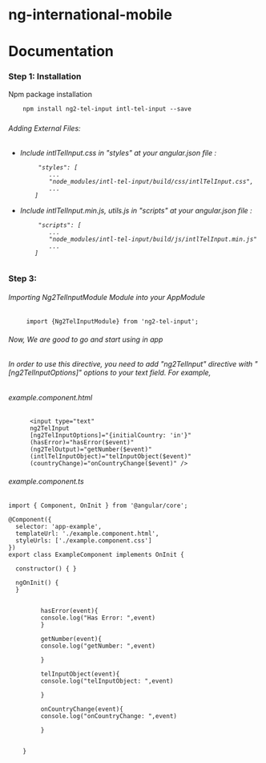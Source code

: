 # ng-international-mobile
 
# Documentation


<h3> Step 1: Installation </h3> 
Npm package installation
  
        npm install ng2-tel-input intl-tel-input --save
        
<h3 Step 2:  </h3>        

<h6>Adding External Files:<h6>

<ul>
  <li>Include intlTelInput.css in "styles" at your angular.json file :</li>
  
         "styles": [
            ...
            "node_modules/intl-tel-input/build/css/intlTelInput.css",
            ...
        ]
  
  <li> Include intlTelInput.min.js, utils.js in "scripts" at your angular.json file :</li>
  
         "scripts": [
            ...
            "node_modules/intl-tel-input/build/js/intlTelInput.min.js"
            ...
        ]  
</ul>


<h3> Step 3: </h3>
<h6>Importing  Ng2TelInputModule Module  into your AppModule </h6>

         import {Ng2TelInputModule} from 'ng2-tel-input';
         
<h6>Now, We are good to go and start using in app</h6>


<h6> In order to use this directive, you need to add "ng2TelInput" directive with "[ng2TelInputOptions]" options to your text field. For example, </h6>
<h6>example.component.html</h6>

          <input type="text"
          ng2TelInput
          [ng2TelInputOptions]="{initialCountry: 'in'}"
          (hasError)="hasError($event)"
          (ng2TelOutput)="getNumber($event)"
          (intlTelInputObject)="telInputObject($event)"
          (countryChange)="onCountryChange($event)" />

<h6>example.component.ts</h6>

    import { Component, OnInit } from '@angular/core';

    @Component({
      selector: 'app-example',
      templateUrl: './example.component.html',
      styleUrls: ['./example.component.css']
    })
    export class ExampleComponent implements OnInit {

      constructor() { }

      ngOnInit() {
      }
      
      
             hasError(event){
             console.log("Has Error: ",event)
             }
             
             getNumber(event){
             console.log("getNumber: ",event)

             }
           
             telInputObject(event){
             console.log("telInputObject: ",event)

             }
           
             onCountryChange(event){
             console.log("onCountryChange: ",event)

             }
           

        }


